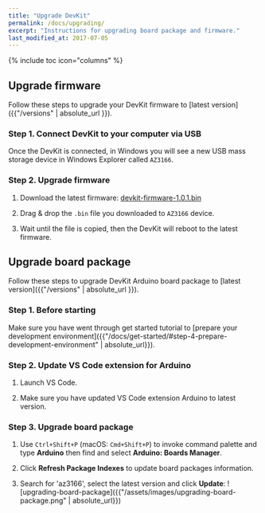```yaml
---
title: "Upgrade DevKit"
permalink: /docs/upgrading/
excerpt: "Instructions for upgrading board package and firmware."
last_modified_at: 2017-07-05
---
```


{% include toc icon="columns" %}

## Upgrade firmware

Follow these steps to upgrade your DevKit firmware to [latest version]({{"/versions" | absolute_url }}).

### Step 1. Connect DevKit to your computer via USB

Once the DevKit is connected, in Windows you will see a new USB mass storage device in Windows Explorer called `AZ3166`. 

### Step 2. Upgrade firmware

1. Download the latest firmware: 
 [devkit-firmware-1.0.1.bin](https://azureboard.azureedge.net/firmware/devkit-firmware-1.0.1.bin)

2. Drag & drop the `.bin` file you downloaded to `AZ3166` device.

3. Wait until the file is copied, then the DevKit will reboot to the latest firmware.

## Upgrade board package

Follow these steps to upgrade DevKit Arduino board package to [latest version]({{"/versions" | absolute_url }}).

### Step 1. Before starting

Make sure you have went through get started tutorial to [prepare your development environment]({{"/docs/get-started/#step-4-prepare-development-environment" | absolute_url}}).

### Step 2. Update VS Code extension for Arduino

1. Launch VS Code.

2. Make sure you have updated VS Code extension Arduino to latest version.

### Step 3. Upgrade board package

1. Use `Ctrl+Shift+P` (macOS: `Cmd+Shift+P`) to invoke command palette and type **Arduino** then find and select **Arduino: Boards Manager**.

2. Click **Refresh Package Indexes** to update board packages information.

3. Search for 'az3166', select the latest version and click **Update**:
  ![upgrading-board-package]({{"/assets/images/upgrading-board-package.png" | absolute_url}})